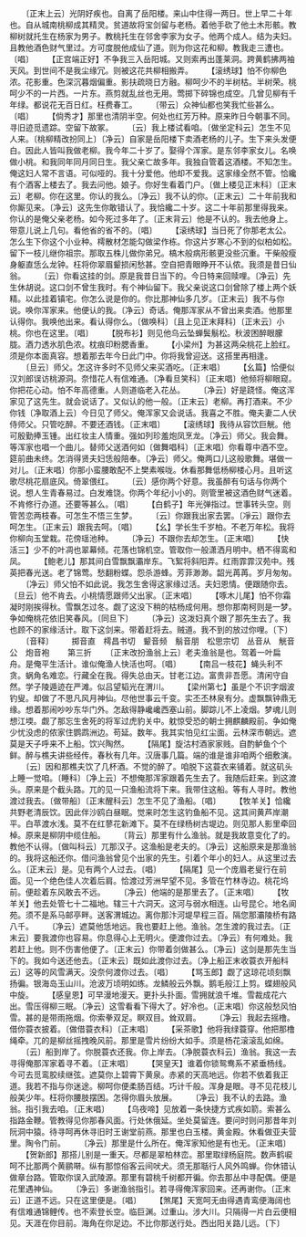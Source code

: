 <!-- { "loadSidebar": true } -->
　　〔正末上云〕光阴好疾也。自离了岳阳楼。来山中住得一两日。世上早二十年也。自从城南桃柳成其精灵。贫道故将宝剑留与老杨。着他手砍了他土木形骸。教柳树就托生在杨家为男子。教桃托生在邻舍李家为女子。他两个成人。结为夫妇。且教他酒色财气里过。方可度脱他成仙了道。则为你这花和柳。教我走三遭也。〔唱〕
　　【正宫端正好】不争我三入岳阳城。又则索再出蓬莱洞。跨黄鹤拂两袖天风。到世间不是我尘缘冗。则被这花共柳相搬弄。
　　【滚绣球】怕不你柳色浓。花影重。色深沉暮烟偏重。影扶疏晓日方融。柳呵少不的半树枯。半树荣。桃呵少不的一片西。一片东。燕剪就乱丝也无用。莺掷下碎锦也成空。几曾见柳有千年绿。都说花无百日红。枉费春工。
　　〔带云〕众神仙都也笑我忙些甚么。〔唱〕
　　【倘秀才】那里也清阴半空。何处也红芳万种。原来昨日今朝事不同。寻旧迹觅遗踪。空留下故冢。
　　〔云〕我上楼试看咱。〔做坐定科云〕怎生不见人来。〔桃柳精改扮同上〕〔净云〕自家是岳阳楼下卖酒老杨的儿子。生下来头发便白。因此人皆叫我做老柳。我今年二十岁了。娶得个浑家。是东邻李家女儿。名唤做小桃。和我同年同月同日生。我父亲亡故多年。我独自管着这酒楼。不知怎生。俺这妇人常不言语。可似哑的。我十分爱他。他却不爱我。这家缘全然不管。恰纔有个酒客上楼去了。我去问他。娘子。你好生看着门户。〔做上楼见正末科〕〔正末云〕老柳。你在这里。你认的我么。〔净云〕我不认的你。〔正末云〕二十年前我和你厮见来。〔净云〕这先生你敢错认了。我恰纔二十岁。这二十年前那里得我来。你认的是俺父亲老杨。如今死过多年了。〔正末背云〕他是不认的。我去他身上。带意儿说上几句。看他省的省不的。〔唱〕
　　【滚绣球】当日死了你那老太公。怎么生下你这个小业种。樗散材怎能勾做梁作栋。你这片岁寒心不到的似柏如松。留下一枝儿继你祖宗。那取五株儿做你弟兄。槁木般病形骸更没些沉重。干柴般瘦身躯直恁么龙钟。枉将你翠眉颦损闲愁甚。空自把青眼睁开不认侬。我须是昔日仙翁。
　　〔云〕你看这挂的剑。原是我昔日当下的。今日特来回赎哩。〔净云〕先生休胡说。这口剑不曾生我时。有个神仙留下。我父亲说这口剑曾除了楼上两个妖精。以此挂着镇宅。你怎么说是你的。你比那神仙多几岁。〔正末云〕我不与你说。唤你浑家来。他便认的我。〔净云〕奇话。俺那浑家从不曾出来卖酒。他那里认得你。我唤他出来。看认得你么。〔做唤科〕〔且上见正末拜科〕〔正末云〕小桃。你也在这里。〔唱〕
　　【脱布衫】则见他乌云坠蝉鬓鬅松。秋波困醉眼朦胧。酒力透氷肌色浓。枕痕印粉腮香重。
　　【小梁州】为甚这两朵桃花上脸红。须是你本面真容。想着那去年今日此门中。你将我曾迎送。这搭里再相逢。
　　〔旦云〕师父。怎这许多时不见师父来买酒吃。〔正末唱〕
　　【幺篇】恰便似汉刘郎误访桃源洞。奈惜花人有信难通。〔净看旦笑科〕〔正末唱〕他频将柳眼窥。你把花心动。怕不年高德重。人则道临老入花丛。
　　〔净云〕好是跷怪。俺这浑家见了这先生。就会说话了。又似认的他一般。〔正末云〕老柳。再打酒来。不少你钱〔净取酒上云〕今日见了师父。俺浑家又会说话。我喜之不胜。俺夫妻二人伏侍师父。只管吃醉。不要还酒钱。〔正末唱〕
　　【滚绣球】我待从容饮巨觥。他可殷勤捧玉锺。出红妆主人情重。强如列珍羞炮凤烹龙。〔净云〕师父。我会舞。等浑家也唱一个曲儿。替师父送酒何如〔做舞唱科〕〔正末唱〕你看尊中酒不空。筵前曲未终。怎消得贤夫妇恁般陪奉。〔净云〕师父。俺两口儿这般歌舞。堪做一对儿。〔正末唱〕你那小蛮腰敢配不上樊素喉咙。休看那舞低杨柳楼心月。且听这歌尽桃花扇底风。倚翠偎红。
　　〔云〕感你两个好意。我虽醉有句话与你两个说。想人生青春易过。白发难饶。你两个年纪小小的。则管里被这酒色财气迷着。不肯修行办道。还要等甚么。〔唱〕
　　【白鹤子】年光弹指过。世事转头空。则管苦恋两枝春。可怎生不悟三生梦。
　　〔云〕你跟我出家去罢。〔凈云〕跟你去呵怎生。〔正末云〕跟我去呵。〔唱〕
　　【幺】学长生千岁柏。不老万年松。我将你柳向玉堂栽。花傍瑶池种。
　　〔净云〕不跟你去却怎生。〔正末唱〕
　　【快活三】少不的叶凋也翠幕倾。花落也锦机空。管取你一般潇洒月明中。栖不得鸾和凤。
　　【鲍老儿】那其间白雪飘飘灞岸东。飞絮将斜阳弄。红雨霏霏汉苑中。残英把春光送。老了锦莺。愁翻粉蝶。怨杀游蜂。芳菲渺渺。韶光苒苒。岁月匆匆。
　　〔净云〕师父怕不如此说。我怎生舍得这家缘过活。夫妇恩情。便跟随你去。〔旦云〕他不肯去。小桃情愿跟师父出家。〔正末唱〕
　　【啄木儿尾】怕不你霜凝时刚挨得秋。雪飘怎过冬。觑了这没下稍的枯杨成何用。想你那南柯则是一梦。争如俺桃花依旧笑春风。〔同旦下〕
　　〔净云〕这泼妇真个跟了那先生去了。我也顾不的家缘活计。取下这剑来。带着赶将去。贼道。我不到的放过你哩。〔下〕
　　〔音释〕
　　掷音直　樗昌书切　颦音频　鬅音朋　松思宗切　丛音从　觥音公　炮音袍
　　第三折
　　〔正末改扮渔翁上云〕老夫渔翁是也。驾着一叶扁舟。是俺平生活计。谁似俺渔人快活也呵。〔唱〕
　　【南吕一枝花】蝇头利不贪。蜗角名难恋。行藏全在我。得失总由天。甘老江边。富贵非吾愿。清闲守自然。学子陵遁迹在严滩。似吕望韬光在渭川。
　　【梁州第七】虽是个不识字烟波钓叟。却做了不思凡风月神仙。尽他世事云千变。实丕丕林泉有分。虚飘飘钟鼎无缘。想着那闹吵吵东华门外。怎敌得静巉巉西塞山前。脚踪儿不上凌烟。梦魂儿则想江堧。觑了那忘生舍死的将军过虎豹关中。躭惊受恐的朝士拥麒麟殿前。争如俺少忧没虑的侬家住鹦鹉洲边。苟延。数年。我其实怕见红尘面。云林深市朝远。遮莫是天子呼来不上船。饮兴陶然。
　　【隔尾】旋沽村酒家家贱。自酌鲈鱼个个鲜。醉与樵夫讲些经传。春秋有几年。汉唐事几篇。端的谁是谁非咱两个细敷演。
　　〔云〕因和那樵夫饮了几杯酒。不觉的醉了。咱脱下这蓑衣来铺着。就这矶头上睡一觉咱。〔睡科〕〔净上云〕不想俺那浑家跟着先生去了。我随后赶来。到这渡头。原来是个截头路。兀的见一只渔船流将下来。我带住这船。等有人寻时。教他渡过我去。〔做带船〕〔正末醒科云〕怎生不见了渔船。〔唱〕
　　【牧羊关】恰纔共野老清辰饮。因此伴沙鸥白昼眠。觉来时怎生这钓鱼船不见。这其间黄芦岸潮平。白苹渡水浅。莫不在红蓼花新滩下。莫不在绿杨树古堤边。则见那人影里牵回棹。原来是柳阴中缆住船。
　　〔背云〕那里有什么渔翁。就是我故意变化了的。教他不认得。〔做叫科云〕兀那汉子。这渔船是老夫的。〔净云〕这船原来是那渔翁的。我将这船还你。借问渔翁曾见个出家的先生。引着个年小的妇人。从这里过去么。〔正末云〕是。见有两个人过去。〔唱〕
　　【隔尾】见一个庞眉老叟行在前面。见一个绝色佳人次着后肩。恰渡过芳洲早望不见。多管在竹林寺边。桃花坞前。便趁着东风敢去不远。
　　〔净云〕他端的是那里去了。〔正末唱〕
　　【牧羊关】他去处管七十二福地。辖三十六洞天。这河与弱水相连。山号昆仑。地名阆苑。须不是系马邮亭畔。送客渭城边。离你那汴河堤早程三百。隔您那灞陵桥有路八千。
　　〔净云〕遮莫他恁地远。我也要赶上他。渔翁。怎生渡的我过去。〔正末云〕要我渡你也容易。你息得心上无明火。便渡你过去。〔净云〕有何难处。我若赶上他。则不伤害他便了。〔正末云〕你带着剑做甚么。〔净云〕这剑是那先生当下的。我如今送还他去。〔正末云〕既如此渡你过去。〔净上船正末收蓑衣开船科云〕这等的风雪满天。没奈何渡你过去。〔唱〕
　　【骂玉郎】觑了这琼花顷刻飘扬徧。银海岛玉山川。沧波万顷明如练。龙鳞般云外飘。鹅毛般江上剪。蝶翅般风中旋。
　　【感皇恩】可早漫地漫天。更扑头扑面。雪拥就浪千堆。雪裁成花六出。雪压得柳三眠。〔净云〕这雪看看下得大了。好冷也。〔正末唱〕你这般愁风怕雪。甚的是带雨拖烟。你索拳双足。瞑双目。耸双肩。
　　〔净云〕我起去摇橹。借你蓑衣披着。〔做借蓑衣科〕〔正末唱〕
　　【采茶歌】他将我绿蓑穿。他把那橹绳牵。兀的是柳丝摇拽晚风前。那里是雪片纷纷大如手。须是杨花滚滚乱如绵。
　　〔云〕船到岸了。你脱蓑衣还我。你上岸去。〔净脱蓑衣科云〕渔翁。我这一去寻得俺那浑家着寻不着。〔正末唱〕
　　【哭皇天】谁着你锁鸳鸯系不紧垂杨线。今可去觅鸾胶续继弦。遮莫你上碧霄下黄泉。赤紧的天高地远。你若不依着我正道。我若不指与你迷途。柳呵你便柔肠百结。巧计千般。浑身是眼。寻不见花枝儿般美少年。枉将你腰肢摆困。怎得你眉头放展。
　　〔净云〕我不认的去路。渔翁。指引我去咱。〔正末唱〕
　　【乌夜啼】见放着一条快捷方式疾如箭。索甚么指路金鞭。管教得见你那春风面。行处休俄延。坐处莫留连。要问时则问那昔年刘阮洞中猿。待寻呵再休寻旧时王谢堂前燕。那里也白玉楼。黄金殿。休看做亚夫营里。陶令门前。
　　〔净云〕那里是什么所在。俺浑家知他是有也无。〔正末唱〕
　　【贺新郎】那搭儿别是一重天。尽都是翠柏林峦。那里取绿杨庭院。数声鹤唳呵不比那两个黄鹂啭。纵有那惊俗客云间吠犬。须无那聒行人风外鸣蝉。你休错认做章台路。管取你误入武陵源。那里有碧桃千树都开徧。你去那丛中寻配偶。便是花里遇神仙。
　　〔净云〕多谢渔翁指引。若寻得俺浑家回来。还再谢你。〔正末云〕正道不远。只在这里便是。〔唱〕
　　【煞尾】天宽呵无由得遇青鸾便海阔也有信难通锦鲤传。也不索登长空。临巨渊。过重山。涉大川。只隔得一片白云便相见。天涯在你目前。海角在你足边。不比你那送行处。西出阳关路儿远。〔下〕
